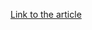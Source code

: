 [Link to the article](https://www.welivesecurity.com/en/videos/telegram-android-hit-zero-day-exploit-week-security-tony-anscombe/)
